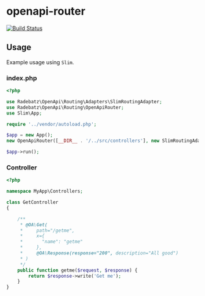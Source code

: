 # openapi-router

[![Build Status](https://travis-ci.org/DerManoMann/openapi-router.png)](https://travis-ci.org/DerManoMann/openapi-router)

## Usage ##

Example usage using `Slim`.

### index.php ###
```php
<?php

use Radebatz\OpenApi\Routing\Adapters\SlimRoutingAdapter;
use Radebatz\OpenApi\Routing\OpenApiRouter;
use Slim\App;

require '../vendor/autoload.php';

$app = new App();
new OpenApiRouter([__DIR__ . '/../src/controllers'], new SlimRoutingAdapter($app));

$app->run();
```

### Controller ###
```php
<?php

namespace MyApp\Controllers;

class GetController
{

    /**
     * @OA\Get(
     *     path="/getme",
     *     x={
     *       "name": "getme"
     *     },
     *     @OA\Response(response="200", description="All good")
     * )
     */
    public function getme($request, $response) {
        return $response->write('Get me');
    }
}
```